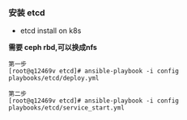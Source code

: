 ### 安装 etcd

- etcd install on k8s

**需要 ceph rbd,可以换成nfs**
~~~
第一步
[root@q12469v etcd]# ansible-playbook -i config playbooks/etcd/deploy.yml

第二步
[root@q12469v etcd]# ansible-playbook -i config playbooks/etcd/service_start.yml

~~~